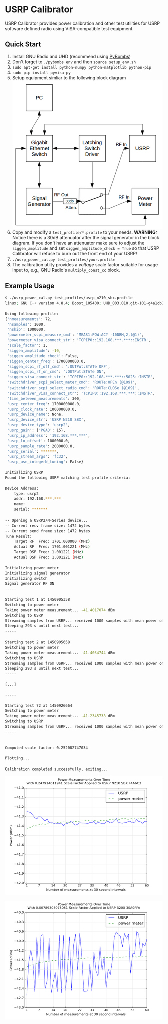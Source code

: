 USRP Calibrator
===============

USRP Calibrator provides power calibration and other test utilities for USRP software defined radio using VISA-compatible test equipment.

Quick Start
-----------

1. Install GNU Radio and UHD (recommend using [PyBombs](https://github.com/pybombs/pybombs))
2. Don't forget to `./pybombs env` and then `source setup_env.sh`
3. `sudo apt-get install python-numpy python-matplotlib python-pip`
4. `sudo pip install pyvisa-py`
5. Setup equipment simliar to the following block diagram
![Block Diagram](img/block_diagram.png)
6. Copy and modify a `test_profile/*.profile` to your needs.
**WARNING:** Notice there is a 30dB attenuator after the signal generator in the block diagram. If you don't have an attenuator make sure to adjust the `siggen_amplitude` and set `siggen_amplitude_check = True` so that USRP Calibrator will refuse to burn out the front end of your USRP!
7. `./usrp_power_cal.py test_profiles/your.profile`
8. The calibration utilty provides a *voltage* scale factor suitable for usage input to, e.g., GNU Radio's `multiply_const_cc` block.

Example Usage
-------------

```bash
$ ./usrp_power_cal.py test_profiles/usrp_n210_sbx.profile 
linux; GNU C++ version 4.8.4; Boost_105400; UHD_003.010.git-101-g4a1cb1f2

Using following profile:
{'nmeasurements': 72,
 'nsamples': 1000,
 'nskip': 1000000,
 'powermeter_scpi_measure_cmd': 'MEAS1:POW:AC? -10DBM,2,(@1)',
 'powermeter_visa_connect_str': 'TCPIP0::192.168.***.***::INSTR',
 'scale_factor': 1,
 'siggen_amplitude': -10,
 'siggen_amplitude_check': False,
 'siggen_center_freq': 1700000000.0,
 'siggen_scpi_rf_off_cmd': ':OUTPut:STATe OFF',
 'siggen_scpi_rf_on_cmd': ':OUTPut:STATe ON',
 'siggen_visa_connect_str': 'TCPIP0::192.168.***.***::5025::INSTR',
 'switchdriver_scpi_select_meter_cmd': 'ROUTe:OPEn (@109)',
 'switchdriver_scpi_select_radio_cmd': 'ROUTe:CLOSe (@109)',
 'switchdriver_visa_connect_str': 'TCPIP0::192.168.***.***::INSTR',
 'time_between_measurements': 300,
 'usrp_center_freq': 1700000000.0,
 'usrp_clock_rate': 100000000.0,
 'usrp_device_name': None,
 'usrp_device_str': 'USRP N210 SBX',
 'usrp_device_type': 'usrp2',
 'usrp_gain': {'PGA0': 15},
 'usrp_ip_address': '192.168.***.***',
 'usrp_lo_offset': 1000000.0,
 'usrp_sample_rate': 2000000.0,
 'usrp_serial': *******,
 'usrp_stream_args': 'fc32',
 'usrp_use_integerN_tuning': False}

Initializing USRP
Found the following USRP matching test profile criteria:

Device Address:
    type: usrp2
    addr: 192.168.***.***
    name: 
    serial: *******

-- Opening a USRP2/N-Series device...
-- Current recv frame size: 1472 bytes
-- Current send frame size: 1472 bytes
Tune Result:
    Target RF  Freq: 1701.000000 (MHz)
    Actual RF  Freq: 1701.001221 (MHz)
    Target DSP Freq: 1.001221 (MHz)
    Actual DSP Freq: 1.001221 (MHz)

Initializing power meter
Initializing signal generator
Initializing switch
Signal generator RF ON
-----

Starting test 1 at 1450905358
Switching to power meter
Taking power meter measurement... -41.4017074 dBm
Switching to USRP
Streaming samples from USRP... received 1000 samples with mean power of -29.133253817 dB
Sleeping 293 s until next test...
-----

Starting test 2 at 1450905658
Switching to power meter
Taking power meter measurement... -41.4034744 dBm
Switching to USRP
Streaming samples from USRP... received 1000 samples with mean power of -29.2450711456 dB
Sleeping 293 s until next test...
-----

[...]

-----

Starting test 72 at 1450926664
Switching to power meter
Taking power meter measurement... -41.2345738 dBm
Switching to USRP
Streaming samples from USRP... received 1000 samples with mean power of -29.2711198499 dB
-----


Computed scale factor: 0.252082747034

Plotting...

Calibration completed successfully, exiting...
```

![N210 Plot](img/USRP_N210.png)

![B200 Plot](img/USRP_B200.png)
